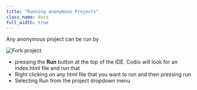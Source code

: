```yaml
---
title: "Running anonymous Projects"
class_name: docs
full_width: true
---
```


Any anonymous project can be run by

![Fork project](/img/docs/fork-ide.png)

- pressing the **Run** button at the top of the IDE. Codio will look for an index.html file and run that
- Right clicking on any html file that you want to run and then pressing run
- Selecting Run from the project dropdown menu

